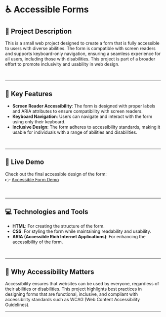 # ♿ **Accessible Forms**

## 📝 **Project Description**

This is a small web project designed to create a form that is fully accessible to users with diverse abilities. The form is compatible with screen readers and supports keyboard-only navigation, ensuring a seamless experience for all users, including those with disabilities. This project is part of a broader effort to promote inclusivity and usability in web design.

<br>

---

## 🌟 **Key Features**

- **Screen Reader Accessibility**: The form is designed with proper labels and ARIA attributes to ensure compatibility with screen readers.
- **Keyboard Navigation**: Users can navigate and interact with the form using only their keyboard.
- **Inclusive Design**: The form adheres to accessibility standards, making it usable for individuals with a range of abilities and disabilities.

<br>

---

## 🚀 **Live Demo**

Check out the final accessible design of the form:  
👉 [Accessible Form Demo](https://minko82.github.io/Accessible-Forms/form-exercise1(one).html)

<br>

---

## 💻 **Technologies and Tools**

- **HTML**: For creating the structure of the form.  
- **CSS**: For styling the form while maintaining readability and usability.  
- **ARIA (Accessible Rich Internet Applications)**: For enhancing the accessibility of the form.  

<br>

---

## 📖 **Why Accessibility Matters**

Accessibility ensures that websites can be used by everyone, regardless of their abilities or disabilities. This project highlights best practices in designing forms that are functional, inclusive, and compliant with accessibility standards such as WCAG (Web Content Accessibility Guidelines).

---
